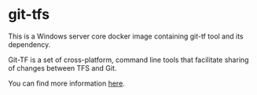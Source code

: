 # git-tfs
This is a Windows server core docker image containing git-tf tool and its dependency.

Git-TF is a set of cross-platform, command line tools that facilitate sharing of changes between TFS and Git.

You can find more information [here](https://archive.codeplex.com/?p=gittf).
